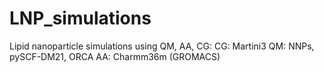 # LNP_simulations
Lipid nanoparticle simulations using QM, AA, CG:
CG: Martini3
QM: NNPs, pySCF-DM21, ORCA
AA: Charmm36m (GROMACS)
